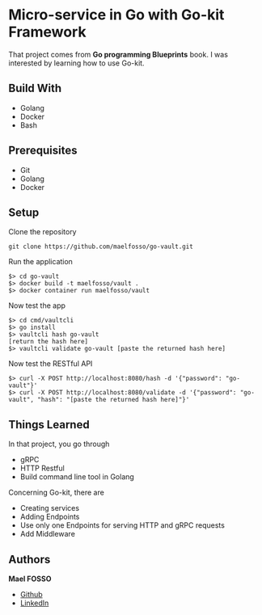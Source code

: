 # Micro-service in Go with Go-kit Framework

That project comes from **Go programming Blueprints** book.
I was interested by learning how to use Go-kit.

## Build With

- Golang
- Docker
- Bash

## Prerequisites

- Git
- Golang
- Docker

## Setup

Clone the repository
```
git clone https://github.com/maelfosso/go-vault.git
```

Run the application
```
$> cd go-vault
$> docker build -t maelfosso/vault .
$> docker container run maelfosso/vault
```

Now test the app
```
$> cd cmd/vaultcli
$> go install
$> vaultcli hash go-vault
[return the hash here]
$> vaultcli validate go-vault [paste the returned hash here]
```

Now test the RESTful API
```
$> curl -X POST http://localhost:8080/hash -d '{"password": "go-vault"}'
$> curl -X POST http://localhost:8080/validate -d '{"password": "go-vault", "hash": "[paste the returned hash here]"}'
```

## Things Learned

In that project, you go through

- gRPC
- HTTP Restful
- Build command line tool in Golang

Concerning Go-kit, there are

- Creating services
- Adding Endpoints
- Use only one Endpoints for serving HTTP and gRPC requests
- Add Middleware

## Authors

**Mael FOSSO**
- [Github](https://github.com/maelfosso) 
- [LinkedIn](https://linkedin.com/in/mael-fosso-650b6346/)
